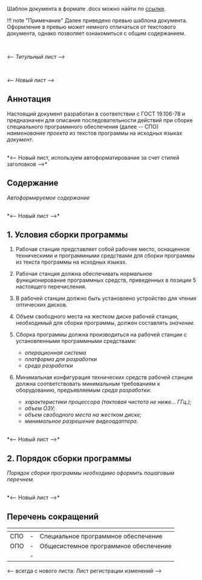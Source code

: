 Шаблон документа в формате .docx можно найти по [ссылке](). 

!!! note "Примечание" 
    Далее приведено превью шаблона документа. Оформление в превью может немного отличаться от текстового документа, однако позволяет ознакомиться с общим содержанием.

<br/>

*<--  Титульный лист  -->*

<br/>

*<--  Новый лист  -->*

## Аннотация
Настоящий документ разработан в соответствии с ГОСТ 19.106-78 и
предназначен для описания последовательности действий при сборке
специального программного обеспечения (далее -- СПО) *наименование
проекта* из текстов программы на исходных языках *документ*.

<br/>
*<--  Новый лист, используем автоформатирование за счет стилей заголовков -->*

## Содержание
*Автоформируемое содержание*

<br/>
*<--  Новый лист  -->*

## 1. Условия сборки программы 
1) Рабочая станция представляет собой рабочее место, оснащенное техническими и программными средствами для сборки программы из текста программы на исходных языках.

2) Рабочая станция должна обеспечивать нормальное функционирование программных средств, приведенных в позиции 5 настоящего перечисления.

3) В рабочей станции должно быть установлено устройство для чтения оптических дисков.

4) Объем свободного места на жестком диске рабочей станции, необходимый для сборки программы, должен составлять *значение*.

5) Сборка программы должна производиться на рабочей станции с установленными программными средствами:   
    - *операционная система*   
    - *платформа для разработки*   
    - *среда разработки*   

6) Минимальная конфигурация технических средств рабочей станции должна соответствовать минимальным требованиям к оборудованию, предъявляемым *среда разработки*:   
    - *характеристики процессора (тактовая чистота не ниже\... ГГц.);*   
    - *объем ОЗУ;*   
    - *объем свободного места на жестком диске;*   
    - *минимальное разрешение видеоадаптера.*   

<br/>
*<--  Новый лист  -->*

## 2. Порядок сборки программы 
*Порядок сборки программы необходимо оформить пошаговым перечнем.*


<br/>
*<--  Новый лист  -->*

## Перечень сокращений
| <!-- без заголовка--> | <!-- без заголовка--> | <!-- без заголовка--> |
|:--|:-:|:-|
|СПО|-|Специальное программное обеспечение|
|ОПО|-|Общесистемное программное обеспечение|
||-||


<--  всегда с нового листа: Лист регистрации изменений -->